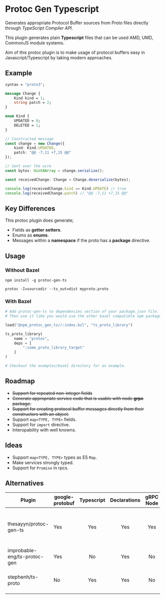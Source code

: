 # Protoc Gen Typescript

Generates appropriate Protocol Buffer sources from Proto files directly through _TypeScript Compiler API_.

This plugin generates plain **Typescript** files that can be used AMD, UMD, CommonJS module systems.

Aim of this protoc plugin is to make usage of protocol buffers easy in Javascript/Typescript by taking modern approaches.

## Example

```proto
syntax = "proto3";

message Change {
    Kind kind = 1;
    string patch = 2;
}

enum Kind {
    UPDATED = 0;
    DELETED = 1;
}
```


```typescript
// Constructed message
const change = new Change({
    kind: Kind.UPDATED,
    patch: "@@ -7,11 +7,15 @@"
});

// Sent over the wire
const bytes: Uint8Array = change.serialize();

const receivedChange: Change = Change.deserialize(bytes);

console.log(receivedChange.kind == Kind.UPDATE) // true
console.log(receivedChange.patch) // "@@ -7,11 +7,15 @@"

```


## Key Differences

This protoc plugin does generate;

- Fields as **getter** **setters**.
- Enums as **enums**.
- Messages within a **namespace** if the proto has a **package** directive.


## Usage

### Without Bazel
```properties
npm install -g protoc-gen-ts

protoc -I=sourcedir --ts_out=dist myproto.proto
```
### With Bazel
```py
# Add protoc-gen-ts to dependencies section of your package.json file.
# Then use it like you would use the other bazel compatible npm packages.

load("@npm_protoc_gen_ts//:index.bzl", "ts_proto_library")

ts_proto_library(
    name = "protos",
    deps = [
        ":some_proto_library_target"
    ]
)

# Checkout the examples/bazel directory for an example.
```

## Roadmap

- <s>Support for repeated non-integer fields</s>
- <s>Generate appropriate service code that is usable with node **grpc** package.</s>
- <s>Support for creating protocol buffer messages directly from their constructors with an object.</s>
- Support `map<TYPE, TYPE>` fields.
- Support for `import` directive.
- Interopability with well knowns.


## Ideas
- Support `map<TYPE, TYPE>` types as ES `Map`.
- Make services strongly typed.
- Support for `Promise` in rpcs.


## Alternatives

| Plugin | google-protobuf | Typescript | Declarations | gRPC Node | gRPC Web | ES6 Support | Notes |
|------------------------------|-----------------|:----------:|:------------:|:---------:|:--------:|:-----------:|:-----------------------------------------------------------------------------------------------------------------------------------:|
| thesayyn/protoc-gen-ts | Yes | Yes | Yes | Yes | Partial | Yes | The generated messages are compatible with ever-green browsers.<br>However, you might need to use third-party packages to use rpcs. |
| improbable-eng/ts-protoc-gen | Yes | No | Yes | No | Yes | Partial | Drawback: You can't bundle generated files with rollup since<br>they are not >= ES6 compatible. |
| stephenh/ts-proto | No | Yes | Yes | No | No | Yes | There is no support for rpcs.<br>See: https://github.com/stephenh/ts-proto/issues/2 |
